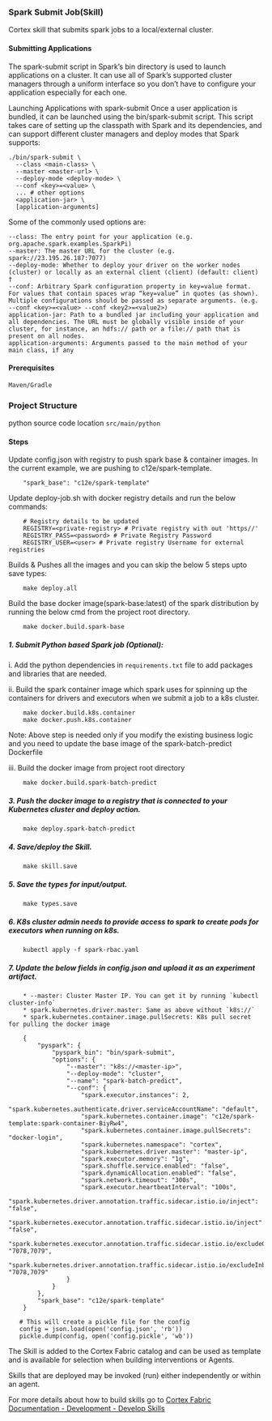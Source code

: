 ### Spark Submit Job(Skill)

Cortex skill that submits spark jobs to a local/external cluster.

#### Submitting Applications
The spark-submit script in Spark’s bin directory is used to launch applications on a cluster. It can use all of Spark’s supported cluster managers through a uniform interface so you don’t have to configure your application especially for each one.

Launching Applications with spark-submit
Once a user application is bundled, it can be launched using the bin/spark-submit script. This script takes care of setting up the classpath with Spark and its dependencies, and can support different cluster managers and deploy modes that Spark supports:

    ./bin/spark-submit \
      --class <main-class> \
      --master <master-url> \
      --deploy-mode <deploy-mode> \
      --conf <key>=<value> \
      ... # other options
      <application-jar> \
      [application-arguments]
Some of the commonly used options are:

    --class: The entry point for your application (e.g. org.apache.spark.examples.SparkPi)
    --master: The master URL for the cluster (e.g. spark://23.195.26.187:7077)
    --deploy-mode: Whether to deploy your driver on the worker nodes (cluster) or locally as an external client (client) (default: client) †
    --conf: Arbitrary Spark configuration property in key=value format. For values that contain spaces wrap “key=value” in quotes (as shown). Multiple configurations should be passed as separate arguments. (e.g. --conf <key>=<value> --conf <key2>=<value2>)
    application-jar: Path to a bundled jar including your application and all dependencies. The URL must be globally visible inside of your cluster, for instance, an hdfs:// path or a file:// path that is present on all nodes.
    application-arguments: Arguments passed to the main method of your main class, if any


#### Prerequisites
    Maven/Gradle

### Project Structure
python source code location `src/main/python`

#### Steps
Update config.json with registry to push spark base & container images. In the current example, we are pushing to c12e/spark-template.
        
        "spark_base": "c12e/spark-template"
         
Update deploy-job.sh with docker registry details and run the below commands:
        
        # Registry details to be updated
        REGISTRY=<private-registry> # Private registry with out 'https//'
        REGISTRY_PASS=<password> # Private Registry Password
        REGISTRY_USER=<user> # Private registry Username for external registries

Builds & Pushes all the images and you can skip the below 5 steps upto save types:

        make deploy.all

Build the base docker image(spark-base:latest) of the spark distribution by running the below cmd from the project root directory.

        make docker.build.spark-base

##### 1. Submit Python based Spark job (Optional):

i. Add the python dependencies in `requirements.txt` file to add packages and libraries that are needed.

ii. Build the spark container image which spark uses for spinning up the containers for drivers and executors when we submit a job to a k8s cluster.
        
        make docker.build.k8s.container
        make docker.push.k8s.container

Note: Above step is needed only if you modify the existing business logic and you need to update the base image of the spark-batch-predict Dockerfile

iii. Build the docker image from project root directory
  
        make docker.build.spark-batch-predict

##### 3. Push the docker image to a registry that is connected to your Kubernetes cluster and deploy action.

        make deploy.spark-batch-predict
  
##### 4. Save/deploy the Skill.
  
        make skill.save
  
##### 5. Save the types for input/output.
  
        make types.save
   
##### 6. K8s cluster admin needs to provide access to spark to create pods for executors when running on k8s.
        
        kubectl apply -f spark-rbac.yaml
   
##### 7. Update the below fields in config.json and upload it as an experiment artifact.
        * --master: Cluster Master IP. You can get it by running `kubectl cluster-info`
        * spark.kubernetes.driver.master: Same as above without `k8s://`
        * spark.kubernetes.container.image.pullSecrets: K8s pull secret for pulling the docker image 

        {     
            "pyspark": {
                "pyspark_bin": "bin/spark-submit",
                "options": {
                    "--master": "k8s://<master-ip>",
                    "--deploy-mode": "cluster",
                    "--name": "spark-batch-predict",
                    "--conf": {
                        "spark.executor.instances": 2,
                        "spark.kubernetes.authenticate.driver.serviceAccountName": "default",
                        "spark.kubernetes.container.image": "c12e/spark-template:spark-container-BiyRw4",
                        "spark.kubernetes.container.image.pullSecrets": "docker-login",
                        "spark.kubernetes.namespace": "cortex",
                        "spark.kubernetes.driver.master": "master-ip",
                        "spark.executor.memory": "1g",
                        "spark.shuffle.service.enabled": "false",
                        "spark.dynamicAllocation.enabled": "false",
                        "spark.network.timeout": "300s",
                        "spark.executor.heartbeatInterval": "100s",
                        "spark.kubernetes.driver.annotation.traffic.sidecar.istio.io/inject": "false",
                        "spark.kubernetes.executor.annotation.traffic.sidecar.istio.io/inject": "false",
                        "spark.kubernetes.executor.annotation.traffic.sidecar.istio.io/excludeOutboundPorts": "7078,7079",
                        "spark.kubernetes.driver.annotation.traffic.sidecar.istio.io/excludeInboundPorts": "7078,7079"
                    }
                }
            },
            "spark_base": "c12e/spark-template"
        }
        
   ```
      # This will create a pickle file for the config
      config = json.load(open('config.json', 'rb'))
      pickle.dump(config, open('config.pickle', 'wb'))
   ```

The Skill is added to the Cortex Fabric catalog and can be used as template and is available for selection when building interventions or Agents.

   Skills that are deployed may be invoked (run) either independently or within an agent.

For more details about how to build skills go to [Cortex Fabric Documentation - Development - Develop Skills](https://cognitivescale.github.io/cortex-fabric/docs/development/define-skills)